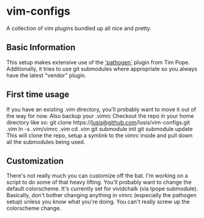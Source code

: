 vim-configs
===========

A collection of vim plugins bundled up all nice and pretty.

Basic Information
------------
This setup makes extensive use of the ['pathogen`](http://github.com/tpope/vim-pathogen) plugin from Tim Pope.
Additionally, it tries to use git submodules where appropriate so you always have the latest "vendor" plugin.

First time usage
----------------
If you have an existing .vim directory, you'll probably want to move it out of the way for now. Also backup your .vimrc
Checkout the repo in your home directory like so:
	git clone https://lusis@github.com/lusis/vim-configs.git .vim
	ln -s .vim/vimrc .vim
	cd .vim
	git submodule init
	git submodule update
This will clone the repo, setup a symlink to the vimrc inside and pull down all the submodules being used.

Customization
-------------
There's not really much you can customize off the bat. I'm working on a script to do some of that heavy lifting.
You'll probably want to change the default colorscheme. It's currently set for vividchalk (via tpope submodule).
Basically, don't bother changing anything in vimrc (especially the pathogen setup) unless you know what you're doing.
You can't really screw up the colorscheme change.
